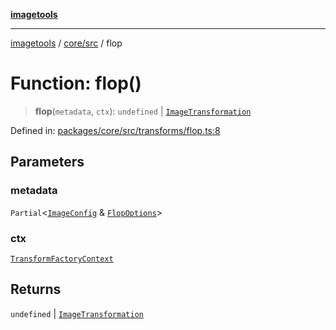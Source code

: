 [**imagetools**](../../../README.md)

***

[imagetools](../../../modules.md) / [core/src](../README.md) / flop

# Function: flop()

> **flop**(`metadata`, `ctx`): `undefined` \| [`ImageTransformation`](../type-aliases/ImageTransformation.md)

Defined in: [packages/core/src/transforms/flop.ts:8](https://github.com/JonasKruckenberg/imagetools/blob/87fff79acddac50a50f7aee7c6a68a0623fbc68f/packages/core/src/transforms/flop.ts#L8)

## Parameters

### metadata

`Partial`\<[`ImageConfig`](../type-aliases/ImageConfig.md) & [`FlopOptions`](../interfaces/FlopOptions.md)\>

### ctx

[`TransformFactoryContext`](../interfaces/TransformFactoryContext.md)

## Returns

`undefined` \| [`ImageTransformation`](../type-aliases/ImageTransformation.md)
